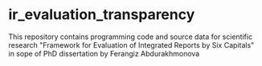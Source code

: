 # ir_evaluation_transparency
This repository contains programming code and source data for scientific research "Framework for Evaluation of Integrated Reports by Six Capitals" in sope of PhD dissertation by Ferangiz Abdurakhmonova 
